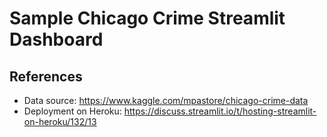 # Sample Chicago Crime Streamlit Dashboard

## References
- Data source: https://www.kaggle.com/mpastore/chicago-crime-data 
- Deployment on Heroku: https://discuss.streamlit.io/t/hosting-streamlit-on-heroku/132/13 